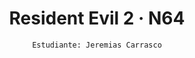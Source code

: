 
  
  <header>
    <div class="wrap top">
      <div class="brand"><span class="dot"></span><h1>Resident Evil 2 · N64</h1></div>
      
    Estudiante: Jeremias Carrasco
  </header>

 
  
